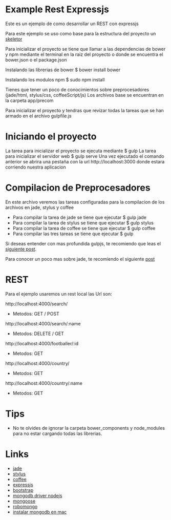 # Example Rest Expressjs
Este es un ejemplo de como desarrollar un REST con expressjs

Para este ejemplo se uso como base para la estructura del proyecto un [skeletor](https://github.com/erikfloresq/skeletor)

Para inicializar el proyecto se tiene que llamar a las dependencias de bower y npm mediante el terminal en la raiz del proyecto o donde se encuentra el bower.json o el package.json

Instalando las librerias de bower
$ bower install bower

Instalando los modulos npm
$ sudo npm install

Tienes que tener un poco de conocimientos sobre preprocesadores (jade/html, stylus/css, coffeeScript/js)
Los archivos base se encuentran en la carpeta app/precom

Para inicializar el proyecto y tendras que revizar todas la tareas que se han armado en el archivo gulpfile.js

# Iniciando el proyecto

La tarea para inicializar el proyecto se ejecuta mediante
$ gulp
La tarea para inicializar el servidor web
$ gulp serve
Una vez ejecutado el comando anterior se abrira una pestaña con la url http://localhost:3000 donde estara corriendo nuestra aplicacion

# Compilacion de Preprocesadores

En este archivo veremos las tareas configuradas para la compilacion de los archivos en jade, stylus y coffee
- Para compilar la tarea de jade se tiene que ejecutar
$ gulp jade
- Para compilar la tarea de stylus se tiene que ejecutar
$ gulp stylus
- Para compilar la tarea de coffee se tiene que ejecutar
$ gulp coffee
- Para compilar las tres tareas se tiene que ejecutar
$ gulp


Si deseas entender con mas profundida gulpjs, te recomiendo que leas el [siguiente post](http://frontendlabs.io/1669--gulp-js-en-espanol-tutorial-basico-primeros-pasos-y-ejemplos).

Para conocer un poco mas sobre jade, te recomiendo el siguiente [post](http://frontendlabs.io/70--jade-language-node-template-engine-and-html-preprocessor)

# REST
Para el ejemplo usaremos un rest local
las Url son:

http://localhost:4000/search/
- Metodos: GET / POST

http://localhost:4000/search/:name 
- Metodos: DELETE / GET

http://localhost:4000/footballer/:id
- Metodos: GET

http://localhost:4000/country/
- Metodos: GET

http://localhost:4000/country/:name
- Metodos: GET



# Tips
- No te olvides de ignorar la carpeta bower_components y node_modules para no estar cargando todas las librerias.

# Links
- [jade](http://jade-lang.com/)
- [stylus](http://learnboost.github.io/stylus/)
- [coffee](http://coffeescript.org/)
- [expressjs](http://expressjs.com/)
- [bootstrap](http://getbootstrap.com/)
- [mongodb driver nodejs](http://docs.mongodb.org/ecosystem/drivers/node-js/)
- [mongoose](https://github.com/Automattic/mongoose)
- [robomongo](http://robomongo.org/)
- [instalar mongodb en mac](http://www.mkyong.com/mongodb/how-to-install-mongodb-on-mac-os-x/)

